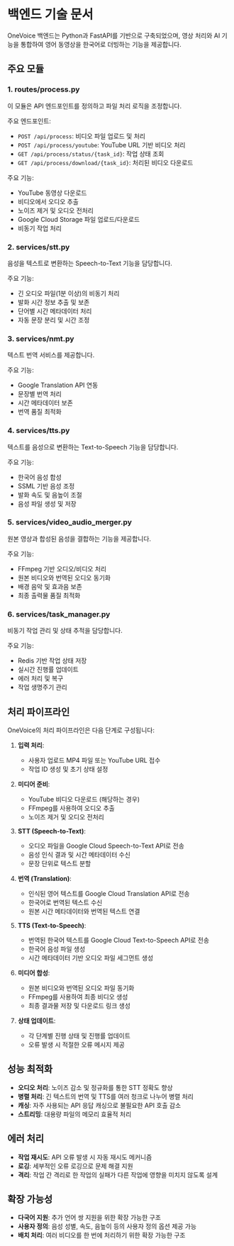# 백엔드 기술 문서

OneVoice 백엔드는 Python과 FastAPI를 기반으로 구축되었으며, 영상 처리와 AI 기능을 통합하여 영어 동영상을 한국어로 더빙하는 기능을 제공합니다.

## 주요 모듈

### 1. routes/process.py

이 모듈은 API 엔드포인트를 정의하고 파일 처리 로직을 조정합니다.

주요 엔드포인트:
- `POST /api/process`: 비디오 파일 업로드 및 처리
- `POST /api/process/youtube`: YouTube URL 기반 비디오 처리
- `GET /api/process/status/{task_id}`: 작업 상태 조회
- `GET /api/process/download/{task_id}`: 처리된 비디오 다운로드

주요 기능:
- YouTube 동영상 다운로드
- 비디오에서 오디오 추출
- 노이즈 제거 및 오디오 전처리
- Google Cloud Storage 파일 업로드/다운로드
- 비동기 작업 처리

### 2. services/stt.py

음성을 텍스트로 변환하는 Speech-to-Text 기능을 담당합니다.

주요 기능:
- 긴 오디오 파일(1분 이상)의 비동기 처리
- 발화 시간 정보 추출 및 보존
- 단어별 시간 메타데이터 처리
- 자동 문장 분리 및 시간 조정

### 3. services/nmt.py

텍스트 번역 서비스를 제공합니다.

주요 기능:
- Google Translation API 연동
- 문장별 번역 처리
- 시간 메타데이터 보존
- 번역 품질 최적화

### 4. services/tts.py

텍스트를 음성으로 변환하는 Text-to-Speech 기능을 담당합니다.

주요 기능:
- 한국어 음성 합성
- SSML 기반 음성 조정
- 발화 속도 및 음높이 조절
- 음성 파일 생성 및 저장

### 5. services/video_audio_merger.py

원본 영상과 합성된 음성을 결합하는 기능을 제공합니다.

주요 기능:
- FFmpeg 기반 오디오/비디오 처리
- 원본 비디오와 번역된 오디오 동기화
- 배경 음악 및 효과음 보존
- 최종 출력물 품질 최적화

### 6. services/task_manager.py

비동기 작업 관리 및 상태 추적을 담당합니다.

주요 기능:
- Redis 기반 작업 상태 저장
- 실시간 진행률 업데이트
- 에러 처리 및 복구
- 작업 생명주기 관리

## 처리 파이프라인

OneVoice의 처리 파이프라인은 다음 단계로 구성됩니다:

1. **입력 처리**:
   - 사용자 업로드 MP4 파일 또는 YouTube URL 접수
   - 작업 ID 생성 및 초기 상태 설정

2. **미디어 준비**:
   - YouTube 비디오 다운로드 (해당하는 경우)
   - FFmpeg를 사용하여 오디오 추출
   - 노이즈 제거 및 오디오 전처리

3. **STT (Speech-to-Text)**:
   - 오디오 파일을 Google Cloud Speech-to-Text API로 전송
   - 음성 인식 결과 및 시간 메타데이터 수신
   - 문장 단위로 텍스트 분할

4. **번역 (Translation)**:
   - 인식된 영어 텍스트를 Google Cloud Translation API로 전송
   - 한국어로 번역된 텍스트 수신
   - 원본 시간 메타데이터와 번역된 텍스트 연결

5. **TTS (Text-to-Speech)**:
   - 번역된 한국어 텍스트를 Google Cloud Text-to-Speech API로 전송
   - 한국어 음성 파일 생성
   - 시간 메타데이터 기반 오디오 파일 세그먼트 생성

6. **미디어 합성**:
   - 원본 비디오와 번역된 오디오 파일 동기화
   - FFmpeg를 사용하여 최종 비디오 생성
   - 최종 결과물 저장 및 다운로드 링크 생성

7. **상태 업데이트**:
   - 각 단계별 진행 상태 및 진행률 업데이트
   - 오류 발생 시 적절한 오류 메시지 제공

## 성능 최적화

- **오디오 처리**: 노이즈 감소 및 정규화를 통한 STT 정확도 향상
- **병렬 처리**: 긴 텍스트의 번역 및 TTS를 여러 청크로 나누어 병렬 처리
- **캐싱**: 자주 사용되는 API 응답 캐싱으로 불필요한 API 호출 감소
- **스트리밍**: 대용량 파일의 메모리 효율적 처리

## 에러 처리

- **작업 재시도**: API 오류 발생 시 자동 재시도 메커니즘
- **로깅**: 세부적인 오류 로깅으로 문제 해결 지원
- **격리**: 작업 간 격리로 한 작업의 실패가 다른 작업에 영향을 미치지 않도록 설계

## 확장 가능성

- **다국어 지원**: 추가 언어 쌍 지원을 위한 확장 가능한 구조
- **사용자 정의**: 음성 성별, 속도, 음높이 등의 사용자 정의 옵션 제공 가능
- **배치 처리**: 여러 비디오를 한 번에 처리하기 위한 확장 가능한 구조 